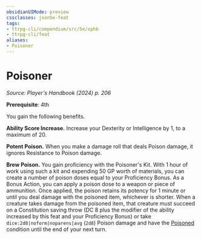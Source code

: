 ```yaml
---
obsidianUIMode: preview
cssclasses: json5e-feat
tags:
- ttrpg-cli/compendium/src/5e/xphb
- ttrpg-cli/feat
aliases:
- Poisoner
---
```

# Poisoner
*Source: Player's Handbook (2024) p. 206*  

**Prerequisite**: 4th

You gain the following benefits.

**Ability Score Increase.** Increase your Dexterity or Intelligence by 1, to a maximum of 20.

**Potent Poison.** When you make a damage roll that deals Poison damage, it ignores Resistance to Poison damage.

**Brew Poison.** You gain proficiency with the Poisoner's Kit. With 1 hour of work using such a kit and expending 50 GP worth of materials, you can create a number of poison doses equal to your Proficiency Bonus. As a Bonus Action, you can apply a poison dose to a weapon or piece of ammunition. Once applied, the poison retains its potency for 1 minute or until you deal damage with the poisoned item, whichever is shorter. When a creature takes damage from the poisoned item, that creature must succeed on a Constitution saving throw (DC 8 plus the modifier of the ability increased by this feat and your Proficiency Bonus) or take `dice:2d8|noform|noparens|avg` (`2d8`) Poison damage and have the [Poisoned](/3-Mechanics/CLI/conditions.md#Poisoned) condition until the end of your next turn.